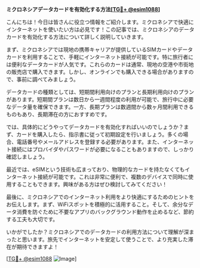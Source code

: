 **ミクロネシアデータカードを有効化する方法[[TG💪+ @esim1088](https://t.me/s/esim1088)]**

こんにちは！今日は皆さんに役立つ情報をご紹介します。ミクロネシアで快適にインターネットを使いたい方は必見です！この記事では、ミクロネシアのデータカードを有効化する方法について詳しく説明していきます。

まず、ミクロネシアでは現地の携帯キャリアが提供しているSIMカードやデータカードを利用することで、手軽にインターネット接続が可能です。特に旅行者には便利なデータカードが人気です。これらのカードは通常、現地の空港や市街地の販売店で購入できます。しかし、オンラインでも購入できる場合がありますので、事前に調べてみましょう。

データカードの種類としては、短期間利用向けのプランと長期利用向けのプランがあります。短期間プランは数日から一週間程度の利用が可能で、旅行中に必要なデータ量を確保できます。一方、長期プランは数週間から数ヶ月間利用できるものもあり、長期滞在の方におすすめです。

では、具体的にどうやってデータカードを有効化すればいいのでしょうか？まず、カードを購入したら、指示書に従って初期設定を行いましょう。多くの場合、電話番号やメールアドレスを登録する必要があります。また、インターネット接続にはプロバイダやパスワードが必要になることもありますので、しっかり確認しましょう。

最近では、eSIMという技術も広まっており、物理的なカードを持たなくてもインターネット接続が可能です。これは非常に便利で、複数のデバイスで同時に使用することもできます。興味がある方はぜひ検討してみてください！

最後に、ミクロネシアでのインターネット利用をより快適にするためのヒントをお伝えします。まず、WiFiスポットを積極的に活用すること。そして、余分なデータ消費を防ぐために不要なアプリのバックグラウンド動作を止めるなど、節約する工夫も大切です。

いかがでしたか？ミクロネシアでのデータカードの利用方法について理解が深まったと思います。旅先でインターネットを安定して使うことで、より充実した滞在が期待できますよ！

[[TG💪+ @esim1088](https://t.me/s/esim1088) ![Image](https://i.postimg.cc/Y0z9fWf4/image.png)]